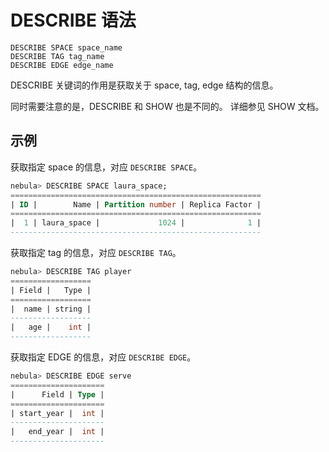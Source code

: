 # DESCRIBE 语法

```
DESCRIBE SPACE space_name
DESCRIBE TAG tag_name
DESCRIBE EDGE edge_name
```

DESCRIBE 关键词的作用是获取关于 space, tag, edge 结构的信息。

同时需要注意的是，DESCRIBE 和 SHOW 也是不同的。 详细参见 SHOW 文档。

## 示例

获取指定 space 的信息，对应 `DESCRIBE SPACE`。

```SQL
nebula> DESCRIBE SPACE laura_space;
========================================================
| ID |        Name | Partition number | Replica Factor |
========================================================
|  1 | laura_space |             1024 |              1 |
--------------------------------------------------------  
```

获取指定 tag 的信息，对应 `DESCRIBE TAG`。

```SQL
nebula> DESCRIBE TAG player
==================
| Field |   Type |
==================
|  name | string |
------------------
|   age |    int |
------------------  
```

获取指定 EDGE 的信息，对应 `DESCRIBE EDGE`。

```SQL
nebula> DESCRIBE EDGE serve
=====================
|      Field | Type |
=====================
| start_year |  int |
---------------------
|   end_year |  int |
---------------------
```
